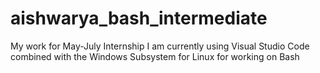 # aishwarya_bash_intermediate
My work for May-July Internship
I am currently using Visual Studio Code combined with the Windows Subsystem for Linux for working on Bash
